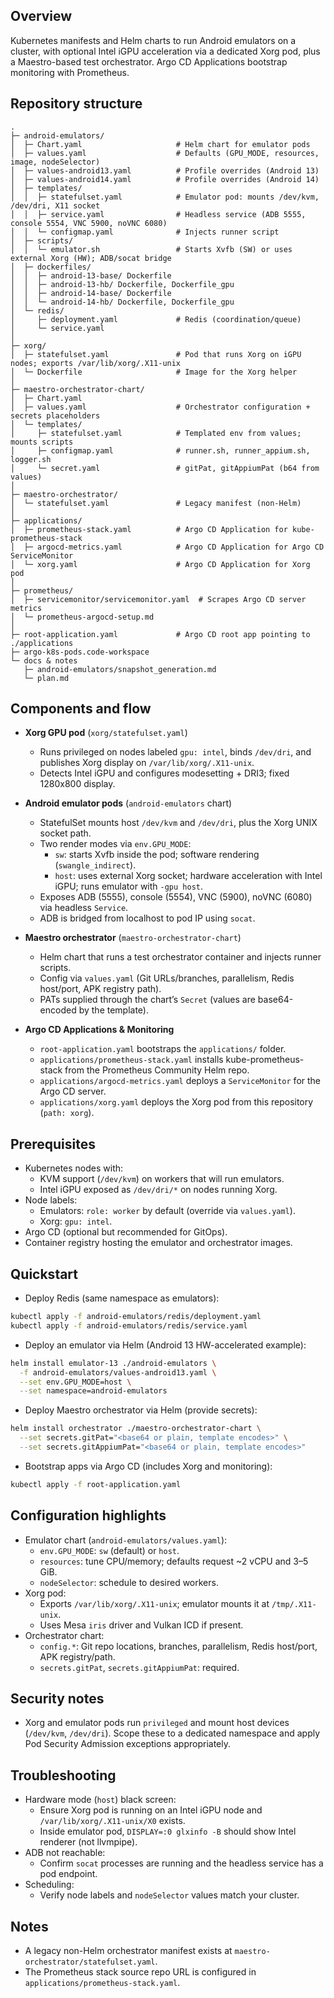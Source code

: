 ## Overview

Kubernetes manifests and Helm charts to run Android emulators on a cluster, with optional Intel iGPU acceleration via a dedicated Xorg pod, plus a Maestro-based test orchestrator. Argo CD Applications bootstrap monitoring with Prometheus.

## Repository structure

```
.
├─ android-emulators/
│  ├─ Chart.yaml                     # Helm chart for emulator pods
│  ├─ values.yaml                    # Defaults (GPU_MODE, resources, image, nodeSelector)
│  ├─ values-android13.yaml          # Profile overrides (Android 13)
│  ├─ values-android14.yaml          # Profile overrides (Android 14)
│  ├─ templates/
│  │  ├─ statefulset.yaml            # Emulator pod: mounts /dev/kvm, /dev/dri, X11 socket
│  │  ├─ service.yaml                # Headless service (ADB 5555, console 5554, VNC 5900, noVNC 6080)
│  │  └─ configmap.yaml              # Injects runner script
│  ├─ scripts/
│  │  └─ emulator.sh                 # Starts Xvfb (SW) or uses external Xorg (HW); ADB/socat bridge
│  ├─ dockerfiles/
│  │  ├─ android-13-base/ Dockerfile
│  │  ├─ android-13-hb/ Dockerfile, Dockerfile_gpu
│  │  ├─ android-14-base/ Dockerfile
│  │  └─ android-14-hb/ Dockerfile, Dockerfile_gpu
│  └─ redis/
│     ├─ deployment.yaml             # Redis (coordination/queue)
│     └─ service.yaml
│
├─ xorg/
│  ├─ statefulset.yaml               # Pod that runs Xorg on iGPU nodes; exports /var/lib/xorg/.X11-unix
│  └─ Dockerfile                     # Image for the Xorg helper
│
├─ maestro-orchestrator-chart/
│  ├─ Chart.yaml
│  ├─ values.yaml                    # Orchestrator configuration + secrets placeholders
│  └─ templates/
│     ├─ statefulset.yaml            # Templated env from values; mounts scripts
│     ├─ configmap.yaml              # runner.sh, runner_appium.sh, logger.sh
│     └─ secret.yaml                 # gitPat, gitAppiumPat (b64 from values)
│
├─ maestro-orchestrator/
│  └─ statefulset.yaml               # Legacy manifest (non-Helm)
│
├─ applications/
│  ├─ prometheus-stack.yaml          # Argo CD Application for kube-prometheus-stack
│  ├─ argocd-metrics.yaml            # Argo CD Application for Argo CD ServiceMonitor
│  └─ xorg.yaml                      # Argo CD Application for Xorg pod
│
├─ prometheus/
│  ├─ servicemonitor/servicemonitor.yaml  # Scrapes Argo CD server metrics
│  └─ prometheus-argocd-setup.md
│
├─ root-application.yaml             # Argo CD root app pointing to ./applications
├─ argo-k8s-pods.code-workspace
└─ docs & notes
   ├─ android-emulators/snapshot_generation.md
   └─ plan.md
```

## Components and flow

- **Xorg GPU pod** (`xorg/statefulset.yaml`)
  - Runs privileged on nodes labeled `gpu: intel`, binds `/dev/dri`, and publishes Xorg display on `/var/lib/xorg/.X11-unix`.
  - Detects Intel iGPU and configures modesetting + DRI3; fixed 1280x800 display.

- **Android emulator pods** (`android-emulators` chart)
  - StatefulSet mounts host `/dev/kvm` and `/dev/dri`, plus the Xorg UNIX socket path.
  - Two render modes via `env.GPU_MODE`:
    - `sw`: starts Xvfb inside the pod; software rendering (`swangle_indirect`).
    - `host`: uses external Xorg socket; hardware acceleration with Intel iGPU; runs emulator with `-gpu host`.
  - Exposes ADB (5555), console (5554), VNC (5900), noVNC (6080) via headless `Service`.
  - ADB is bridged from localhost to pod IP using `socat`.

- **Maestro orchestrator** (`maestro-orchestrator-chart`)
  - Helm chart that runs a test orchestrator container and injects runner scripts.
  - Config via `values.yaml` (Git URLs/branches, parallelism, Redis host/port, APK registry path).
  - PATs supplied through the chart’s `Secret` (values are base64-encoded by the template).

- **Argo CD Applications & Monitoring**
  - `root-application.yaml` bootstraps the `applications/` folder.
  - `applications/prometheus-stack.yaml` installs kube-prometheus-stack from the Prometheus Community Helm repo.
  - `applications/argocd-metrics.yaml` deploys a `ServiceMonitor` for the Argo CD server.
  - `applications/xorg.yaml` deploys the Xorg pod from this repository (`path: xorg`).

## Prerequisites

- Kubernetes nodes with:
  - KVM support (`/dev/kvm`) on workers that will run emulators.
  - Intel iGPU exposed as `/dev/dri/*` on nodes running Xorg.
- Node labels:
  - Emulators: `role: worker` by default (override via `values.yaml`).
  - Xorg: `gpu: intel`.
- Argo CD (optional but recommended for GitOps).
- Container registry hosting the emulator and orchestrator images.

## Quickstart

- Deploy Redis (same namespace as emulators):
```bash
kubectl apply -f android-emulators/redis/deployment.yaml
kubectl apply -f android-emulators/redis/service.yaml
```

- Deploy an emulator via Helm (Android 13 HW-accelerated example):
```bash
helm install emulator-13 ./android-emulators \
  -f android-emulators/values-android13.yaml \
  --set env.GPU_MODE=host \
  --set namespace=android-emulators
```

- Deploy Maestro orchestrator via Helm (provide secrets):
```bash
helm install orchestrator ./maestro-orchestrator-chart \
  --set secrets.gitPat="<base64 or plain, template encodes>" \
  --set secrets.gitAppiumPat="<base64 or plain, template encodes>"
```

- Bootstrap apps via Argo CD (includes Xorg and monitoring):
```bash
kubectl apply -f root-application.yaml
```

## Configuration highlights

- Emulator chart (`android-emulators/values.yaml`):
  - `env.GPU_MODE`: `sw` (default) or `host`.
  - `resources`: tune CPU/memory; defaults request ~2 vCPU and 3–5 GiB.
  - `nodeSelector`: schedule to desired workers.
- Xorg pod:
  - Exports `/var/lib/xorg/.X11-unix`; emulator mounts it at `/tmp/.X11-unix`.
  - Uses Mesa `iris` driver and Vulkan ICD if present.
- Orchestrator chart:
  - `config.*`: Git repo locations, branches, parallelism, Redis host/port, APK registry/path.
  - `secrets.gitPat`, `secrets.gitAppiumPat`: required.

## Security notes

- Xorg and emulator pods run `privileged` and mount host devices (`/dev/kvm`, `/dev/dri`). Scope these to a dedicated namespace and apply Pod Security Admission exceptions appropriately.

## Troubleshooting

- Hardware mode (`host`) black screen:
  - Ensure Xorg pod is running on an Intel iGPU node and `/var/lib/xorg/.X11-unix/X0` exists.
  - Inside emulator pod, `DISPLAY=:0 glxinfo -B` should show Intel renderer (not llvmpipe).
- ADB not reachable:
  - Confirm `socat` processes are running and the headless service has a pod endpoint.
- Scheduling:
  - Verify node labels and `nodeSelector` values match your cluster.

## Notes

- A legacy non-Helm orchestrator manifest exists at `maestro-orchestrator/statefulset.yaml`.
- The Prometheus stack source repo URL is configured in `applications/prometheus-stack.yaml`.
